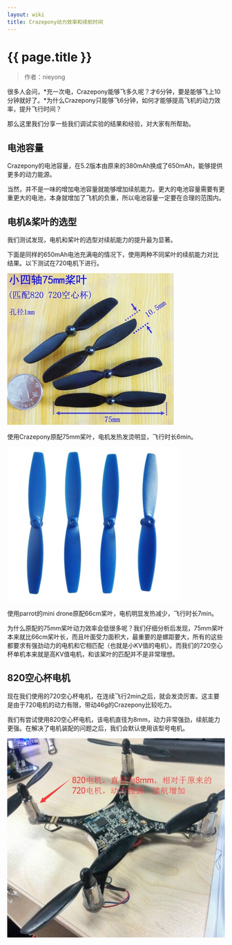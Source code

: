 ```yaml
---
layout: wiki
title: Crazepony动力效率和续航时间
---
```


# {{ page.title }}

> 作者：nieyong


很多人会问，*充一次电，Crazepony能够飞多久呢？才6分钟，要是能够飞上10分钟就好了。*为什么Crazepony只能够飞6分钟，如何才能够提高飞机的动力效率，提升飞行时间？

那么这里我们分享一些我们调试实验的结果和经验，对大家有所帮助。

## 电池容量

Crazepony的电池容量，在5.2版本由原来的380mAh换成了650mAh，能够提供更多的动力能源。

当然，并不是一味的增加电池容量就能够增加续航能力。更大的电池容量需要有更重更大的电池，本身就增加了飞机的负重，所以电池容量一定要在合理的范围内。

## 电机&桨叶的选型

我们测试发现，电机和桨叶的选型对续航能力的提升最为显著。

下面是同样的650mAh电池充满电的情况下，使用两种不同桨叶的续航能力对比结果。以下测试在720电机下进行。

![](/assets/img/75cm-prop.png)

使用Crazepony原配75mm桨叶，电机发热发烫明显，飞行时长6min。

![](/assets/img/mini-drone-props.jpg)

使用parrot的mini drone原配66cm桨叶，电机明显发热减少，飞行时长7min。

为什么原配的75mm桨叶动力效率会低很多呢？我们仔细分析后发现，75mm桨叶本来就比66cm桨叶长，而且叶面受力面积大，最重要的是螺距要大，所有的这些都要求有强劲动力的电机和它相匹配（也就是小KV值的电机）。而我们的720空心杯单机本来就是高KV值电机，和该桨叶的匹配并不是非常理想。


## 820空心杯电机
现在我们使用的720空心杯电机，在连续飞行2min之后，就会发烫厉害。这主要是由于720电机的动力有限，带动46g的Crazepony比较吃力。

我们有尝试使用820空心杯电机，该电机直径为8mm，动力非常强劲，续航能力更强。在解决了电机装配的问题之后，我们会默认使用该型号电机。

![](/assets/img/820-motor.jpg)
